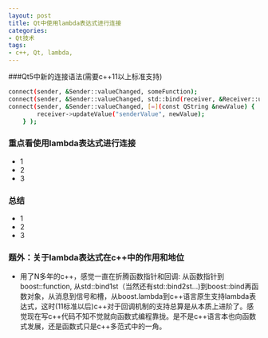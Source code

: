 ```yaml
---
layout: post
title: Qt中使用lambda表达式进行连接
categories:
- Qt技术
tags:
- c++, Qt, lambda, 
---
```



###Qt5中新的连接语法(需要c++11以上标准支持)
```sh
connect(sender, &Sender::valueChanged, someFunction);
connect(sender, &Sender::valueChanged, std::bind(receiver, &Receiver::updateValue, "senderValue", std::placeholder::_1) );
connect(sender, &Sender::valueChanged, [=](const QString &newValue) {
        receiver->updateValue("senderValue", newValue);
    } );
```
### 重点看使用lambda表达式进行连接
- 1
- 2
- 3

### 总结
- 1 
- 2
- 3 

### 题外：关于lambda表达式在c++中的作用和地位
- 用了N多年的c++，感觉一直在折腾函数指针和回调:
从函数指针到boost::function, 从std::bind1st（当然还有std::bind2st...)到boost::bind再函数对象，从消息到信号和槽，从boost.lambda到c++语言原生支持lambda表达式，这时(11标准以后)c++对于回调机制的支持总算是从本质上进阶了。感觉现在写c++代码不知不觉就向函数式编程靠拢。是不是c++语言本也向函数式发展，还是函数式只是c++多范式中的一角。
 